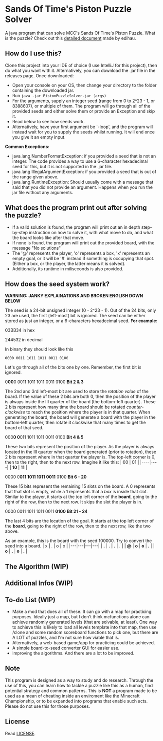 # Sands Of Time's Piston Puzzle Solver
A java program that can solve MCC's Sands Of Time's Piston Puzzle.
What is the puzzle? Check out this [detailed document](https://docs.google.com/document/d/1ZbfKo57hn-H5eb_VkiYvJ5Ib-VdNfRtCjPyNy1HkyK8) made by edihau.

## How do I use this?
Clone this project into your IDE of choice (I use IntelliJ for this project), then do what you want with it.
Alternatively, you can download the .jar file in the releases page. Once downloaded:

- Open your console on your OS, then change your directory to the folder containing the downloaded jar.
- Run `java -jar PistonPuzzleSolver.jar (args)`
- For the arguments, supply an integer seed (range from 0 to 2^23 - 1, or 8388607), or multiple of them. The program will go through all of the provided seeds and either solve them or provide an Exception and skip it.
- Read below to see how seeds work.
- Alternatively, have your first argument be '-loop', and the program will instead wait for you to supply the seeds whilst running. It will end once you give it an empty input.

**Common Exceptions:**

- java.lang.NumberFormatException: if you provided a seed that is not an integer. The code provides a way to use a 6-character hexadecimal seed for this, but it is not supported in the .jar file.
- java.lang.IllegalArgumentException: if you provided a seed that is out of the range given above.
- java.lang.RuntimeException: Should usually come with a message that said that you did not provide an argument. Happens when you run the jar file without any arguments.
## What does the program print out after solving the puzzle?
- If a valid solution is found, the program will print out an in depth step-by-step instruction on how to solve it, with what move to do, and what the board looks like after that move.
- If none is found, the program will print out the provided board, with the message "No solutions"
- The '@' represents the player, 'o' represents a box, 'x' represents an empty goal, or it will be '#' instead if something is occupying that spot. (Either a box, or the player, the latter means it is solved).
- Additionally, its runtime in miliseconds is also provided.
## How does the seed system work?
**WARNING: JANKY EXPLAINATIONS AND BROKEN ENGLISH DOWN BELOW**

The seed is a 24-bit unsigned integer (0 - 2^23 - 1). Out of the 24 bits, only 23 are used, the first (left-most) bit is ignored. The seed can be either stored as just an integer, or a 6-characters hexadecimal seed.
**For example:**

03BB34 in hex

244532 in decimal

In binary they should look like this

    0000 0011 1011 1011 0011 0100

Let's go through all of the bits one by one. Remember, the first bit is ignored.

0**00**0 0011 1011 1011 0011 0100 **Bit 2 & 3**

The 2nd and 3rd left-most bit are used to store the *rotation value* of the board. If the value of these 2 bits are both 0, then the position of the player is always inside the III quarter of the board (the bottom-left quarter). These 2 bits represent how many time the board should be rotated *counter-clockwise* to reach the position where the player is in that quarter.
When generating the board, the board will generate a board with the player in the bottom-left quarter, then rotate it clockwise that many times to get the board of that seed.

000**0 0**011 1011 1011 0011 0100 **Bit 4 & 5**

These two bits represent the position of the player. As the player is always  located in the III quarter when the board generated (prior to rotation), these 2 bits represent where in that quarter the player is. The top-left corner is 0, then to the right, then to the next row. Imagine it like this:
| 00 | 01 |
|----|----|
| **10** | **11** |

0000 0**011 1011 1011 0011** 0100 **Bit 6 - 20**

These 15 bits represent the remaining 15 slots on the board. A 0 represents that that slot is empty, while a 1 represents that a *box* is inside that slot.
Similar to the player, it starts at the top left corner of the **board**, going to the right of the row, then to the next row. It skips the slot the player is in.


0000 0011 1011 1011 0011 **0100** **Bit 21 - 24**

The last 4 bits are the location of the goal. It starts at the top left corner of the **board**, going to the right of the row, then to the next row, like the two above.

As an example, this is the board with the seed 100000. Try to convert the seed into a board.
| x | . | o | o |
|---|---|---|---|
| **.** | **.** | **.** | **.** |
| **@** | **o** | **o** | **.** |
| **o** | **.** | **o** | **.** |
## The Algorithm (WIP)
## Additional Infos (WIP)
## To-do List (WIP)
- Make a mod that does all of these. It can go with a map for practicing purposes. Ideally just a map, but I don't think mcfunctions alone can achieve randomly generated levels (that are solvable, at least). One way to achieve this is likely to load all levels template into that map, then use /clone and some random scoreboard functions to pick one, but there are A LOT of puzzles, and I'm not sure how viable that is.
- Alternatively, a web-based game/app for practicing could be achieved.
- A simple board-to-seed converter GUI for easier use.
- Improving the algorithms. And there are a lot to be improved.
## Note
This program is designed as a way to study and do research. Through the use of this, you can learn how to tackle a puzzle like this as a human, find potential strategy and common patterns. This is **NOT** a program made to be used as a mean of cheating inside an enviroment like the Minecraft Championship, or to be expanded into programs that enable such acts. Please do not use this for those purposes.
## License
Read [LICENSE](https://github.com/LongCTygo/sot-piston-puzzle/blob/master/LICENSE).
